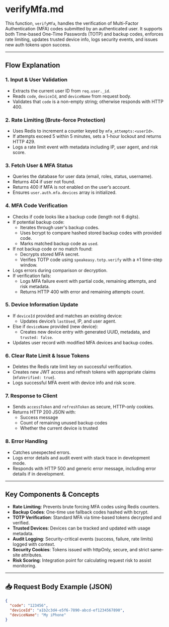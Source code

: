# verifyMfa.md

This function, `verifyMfa`, handles the verification of Multi-Factor Authentication (MFA) codes submitted by an authenticated user. It supports both Time-based One-Time Passwords (TOTP) and backup codes, enforces rate limiting, updates trusted device info, logs security events, and issues new auth tokens upon success.

---

## Flow Explanation

### 1. Input & User Validation
- Extracts the current user ID from `req.user._id`.
- Reads `code`, `deviceId`, and `deviceName` from request body.
- Validates that `code` is a non-empty string; otherwise responds with HTTP 400.

### 2. Rate Limiting (Brute-force Protection)
- Uses Redis to increment a counter keyed by `mfa_attempts:<userId>`.
- If attempts exceed 5 within 5 minutes, sets a 1-hour lockout and returns HTTP 429.
- Logs a rate limit event with metadata including IP, user agent, and risk score.

### 3. Fetch User & MFA Status
- Queries the database for user data (email, roles, status, username).
- Returns 404 if user not found.
- Returns 400 if MFA is not enabled on the user’s account.
- Ensures `user.auth.mfa.devices` array is initialized.

### 4. MFA Code Verification
- Checks if code looks like a backup code (length not 6 digits).
- If potential backup code:
  - Iterates through user's backup codes.
  - Uses bcrypt to compare hashed stored backup codes with provided code.
  - Marks matched backup code as `used`.
- If not backup code or no match found:
  - Decrypts stored MFA secret.
  - Verifies TOTP code using `speakeasy.totp.verify` with a ±1 time-step window.
- Logs errors during comparison or decryption.
- If verification fails:
  - Logs MFA failure event with partial code, remaining attempts, and risk metadata.
  - Returns HTTP 400 with error and remaining attempts count.

### 5. Device Information Update
- If `deviceId` provided and matches an existing device:
  - Updates device’s `lastUsed`, IP, and user agent.
- Else if `deviceName` provided (new device):
  - Creates new device entry with generated UUID, metadata, and `trusted: false`.
- Updates user record with modified MFA devices and backup codes.

### 6. Clear Rate Limit & Issue Tokens
- Deletes the Redis rate limit key on successful verification.
- Creates new JWT access and refresh tokens with appropriate claims (`mfaVerified: true`).
- Logs successful MFA event with device info and risk score.

### 7. Response to Client
- Sends `accessToken` and `refreshToken` as secure, HTTP-only cookies.
- Returns HTTP 200 JSON with:
  - Success message
  - Count of remaining unused backup codes
  - Whether the current device is trusted

### 8. Error Handling
- Catches unexpected errors.
- Logs error details and audit event with stack trace in development mode.
- Responds with HTTP 500 and generic error message, including error details if in development.

---

## Key Components & Concepts

- **Rate Limiting**: Prevents brute forcing MFA codes using Redis counters.
- **Backup Codes**: One-time use fallback codes hashed with bcrypt.
- **TOTP Verification**: Standard MFA via time-based tokens decrypted and verified.
- **Trusted Devices**: Devices can be tracked and updated with usage metadata.
- **Audit Logging**: Security-critical events (success, failure, rate limits) logged with context.
- **Security Cookies**: Tokens issued with httpOnly, secure, and strict same-site attributes.
- **Risk Scoring**: Integration point for calculating request risk to assist monitoring.

---

## 📥 Request Body Example (JSON)
```json
{
  "code": "123456",
  "deviceId": "a1b2c3d4-e5f6-7890-abcd-ef1234567890",
  "deviceName": "My iPhone"
}
